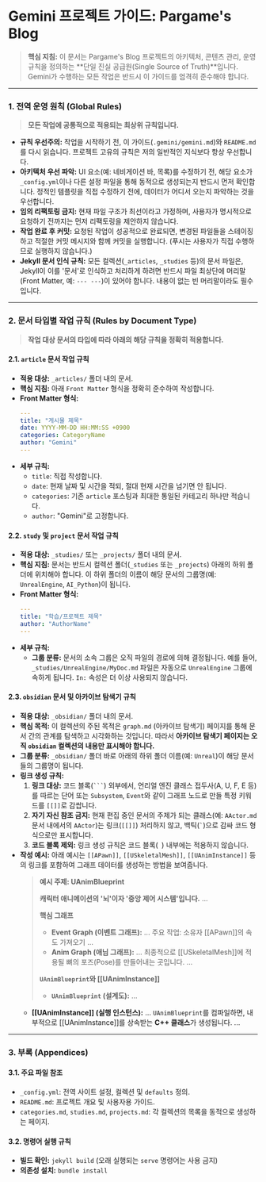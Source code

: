 # Gemini 프로젝트 가이드: Pargame's Blog

> **핵심 지침:** 이 문서는 Pargame's Blog 프로젝트의 아키텍처, 콘텐츠 관리, 운영 규칙을 정의하는 **단일 진실 공급원(Single Source of Truth)**입니다. Gemini가 수행하는 모든 작업은 반드시 이 가이드를 엄격히 준수해야 합니다.

---

### **1. 전역 운영 원칙 (Global Rules)**
> **모든 작업에 공통적으로 적용되는 최상위 규칙입니다.**

*   **규칙 우선주의:** 작업을 시작하기 전, 이 가이드(`.gemini/gemini.md`)와 `README.md`를 다시 읽습니다. 프로젝트 고유의 규칙은 저의 일반적인 지식보다 항상 우선합니다.
*   **아키텍처 우선 파악:** UI 요소(예: 네비게이션 바, 목록)를 수정하기 전, 해당 요소가 `_config.yml`이나 다른 설정 파일을 통해 동적으로 생성되는지 반드시 먼저 확인합니다. 정적인 템플릿을 직접 수정하기 전에, 데이터가 어디서 오는지 파악하는 것을 우선합니다.
*   **임의 리팩토링 금지:** 현재 파일 구조가 최선이라고 가정하며, 사용자가 명시적으로 요청하기 전까지는 먼저 리팩토링을 제안하지 않습니다.
*   **작업 완료 후 커밋:** 요청된 작업이 성공적으로 완료되면, 변경된 파일들을 스테이징하고 적절한 커밋 메시지와 함께 커밋을 실행합니다. (푸시는 사용자가 직접 수행하므로 실행하지 않습니다.)
*   **Jekyll 문서 인식 규칙:** 모든 컬렉션(`_articles`, `_studies` 등)의 문서 파일은, Jekyll이 이를 '문서'로 인식하고 처리하게 하려면 반드시 파일 최상단에 머리말(Front Matter, 예: `--- ---`)이 있어야 합니다. 내용이 없는 빈 머리말이라도 필수입니다.

---

### **2. 문서 타입별 작업 규칙 (Rules by Document Type)**
> **작업 대상 문서의 타입에 따라 아래의 해당 규칙을 정확히 적용합니다.**

#### **2.1. `article` 문서 작업 규칙**
*   **적용 대상:** `_articles/` 폴더 내의 문서.
*   **핵심 지침:** 아래 `Front Matter` 형식을 정확히 준수하여 작성합니다.
*   **Front Matter 형식:**
    ```yaml
    ---
    title: "게시물 제목"
    date: YYYY-MM-DD HH:MM:SS +0900
    categories: CategoryName
    author: "Gemini"
    ---
    ```
*   **세부 규칙:**
    *   `title`: 직접 작성합니다.
    *   `date`: 현재 날짜 및 시간을 적되, 절대 현재 시간을 넘기면 안 됩니다.
    *   `categories`: 기존 `article` 포스팅과 최대한 통일된 카테고리 하나만 적습니다.
    *   `author`: "Gemini"로 고정합니다.

#### **2.2. `study` 및 `project` 문서 작업 규칙**
*   **적용 대상:** `_studies/` 또는 `_projects/` 폴더 내의 문서.
*   **핵심 지침:** 문서는 반드시 컬렉션 폴더(`_studies` 또는 `_projects`) 아래의 하위 폴더에 위치해야 합니다. 이 하위 폴더의 이름이 해당 문서의 그룹명(예: `UnrealEngine`, `AI_Python`)이 됩니다.
*   **Front Matter 형식:**
    ```yaml
    ---
    title: "학습/프로젝트 제목"
    author: "AuthorName"
    ---
    ```
*   **세부 규칙:**
    *   **그룹 분류:** 문서의 소속 그룹은 오직 파일의 경로에 의해 결정됩니다. 예를 들어, `_studies/UnrealEngine/MyDoc.md` 파일은 자동으로 `UnrealEngine` 그룹에 속하게 됩니다. `In:` 속성은 더 이상 사용되지 않습니다.

#### **2.3. `obsidian` 문서 및 아카이브 탐색기 규칙**
*   **적용 대상:** `_obsidian/` 폴더 내의 문서.
*   **핵심 목적:** 이 컬렉션의 주된 목적은 `graph.md` (아카이브 탐색기) 페이지를 통해 문서 간의 관계를 탐색하고 시각화하는 것입니다. 따라서 **아카이브 탐색기 페이지는 오직 `obsidian` 컬렉션의 내용만 표시해야 합니다.**
*   **그룹 분류:** `_obsidian/` 폴더 바로 아래의 하위 폴더 이름(예: `Unreal`)이 해당 문서들의 그룹명이 됩니다.
*   **링크 생성 규칙:**
    1.  **링크 대상:** 코드 블록(` ``` `) 외부에서, 언리얼 엔진 클래스 접두사(A, U, F, E 등)를 따르는 단어 또는 `Subsystem`, `Event`와 같이 그래프 노드로 만들 특정 키워드를 `[[]]`로 감쌉니다.
    2.  **자기 자신 참조 금지:** 현재 편집 중인 문서의 주제가 되는 클래스(예: `AActor.md` 문서 내에서의 `AActor`)는 링크(`[[]]`) 처리하지 않고, 백틱(`` ` ``)으로 감싸 코드 형식으로만 표시합니다.
    3.  **코드 블록 제외:** 링크 생성 규칙은 코드 블록(``` ```) 내부에는 적용하지 않습니다.
*   **작성 예시:** 아래 예시는 `[[APawn]]`, `[[USkeletalMesh]]`, `[[UAnimInstance]]` 등의 링크를 포함하여 그래프 데이터를 생성하는 방법을 보여줍니다.
    > **예시 주제: UAnimBlueprint**
    >
    > **캐릭터 애니메이션의 '뇌'이자 '중앙 제어 시스템'입니다.** ...
    >
    > **핵심 그래프**
    > * **Event Graph (이벤트 그래프):** ... 주요 작업: 소유자 [[APawn]]의 속도 가져오기 ...
    > * **Anim Graph (애님 그래프):** ... 최종적으로 [[USkeletalMesh]]에 적용될 뼈의 포즈(Pose)를 만들어내는 곳입니다. ...
    >
    > **`UAnimBlueprint`와 [[UAnimInstance]]**
    > * **`UAnimBlueprint` (설계도):** ...
    * **[[UAnimInstance]] (실행 인스턴스):** ... `UAnimBlueprint`를 컴파일하면, 내부적으로 [[UAnimInstance]]를 상속받는 **C++ 클래스**가 생성됩니다. ...

---

### **3. 부록 (Appendices)**

#### **3.1. 주요 파일 참조**
*   `_config.yml`: 전역 사이트 설정, 컬렉션 및 `defaults` 정의.
*   `README.md`: 프로젝트 개요 및 사용자용 가이드.
*   `categories.md`, `studies.md`, `projects.md`: 각 컬렉션의 목록을 동적으로 생성하는 페이지.

#### **3.2. 명령어 실행 규칙**
*   **빌드 확인:** `jekyll build` (오래 실행되는 `serve` 명령어는 사용 금지)
*   **의존성 설치:** `bundle install`